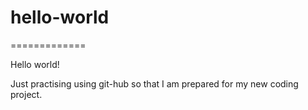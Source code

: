 # hello-world
=============

Hello world!

Just practising using git-hub so that I am prepared for my new coding project.
